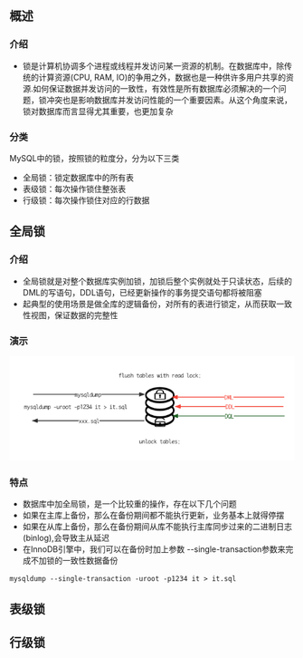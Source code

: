 ## 概述

### 介绍

- 锁是计算机协调多个进程或线程并发访问某一资源的机制。在数据库中，除传统的计算资源(CPU, RAM, IO)的争用之外，数据也是一种供许多用户共享的资源.如何保证数据并发访问的一致性，有效性是所有数据库必须解决的一个问题，锁冲突也是影响数据库并发访问性能的一个重要因素。从这个角度来说，锁对数据库而言显得尤其重要，也更加复杂

### 分类

MySQL中的锁，按照锁的粒度分，分为以下三类

- 全局锁：锁定数据库中的所有表
- 表级锁：每次操作锁住整张表
- 行级锁：每次操作锁住对应的行数据

## 全局锁

### 介绍

- 全局锁就是对整个数据库实例加锁，加锁后整个实例就处于只读状态，后续的DML的写语句，DDL语句，已经更新操作的事务提交语句都将被阻塞
- 起典型的使用场景是做全库的逻辑备份，对所有的表进行锁定，从而获取一致性视图，保证数据的完整性

### 演示

![](./images/全局锁.png)

### 特点

- 数据库中加全局锁，是一个比较重的操作，存在以下几个问题
- 如果在主库上备份，那么在备份期间都不能执行更新，业务基本上就得停摆
- 如果在从库上备份，那么在备份期间从库不能执行主库同步过来的二进制日志(binlog),会导致主从延迟
- 在InnoDB引擎中，我们可以在备份时加上参数 --single-transaction参数来完成不加锁的一致性数据备份

```shell
mysqldump --single-transaction -uroot -p1234 it > it.sql
```

## 表级锁

## 行级锁

